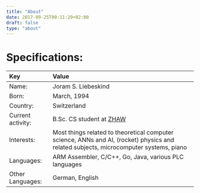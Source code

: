 ```yaml
---
title: "About"
date: 2017-09-25T00:11:29+02:00
draft: false
type: "about"
---
```


# Specifications:

| Key | Value |
|:------- |:----------- |
| Name: | Joram S. Liebeskind |
| Born: | March, 1994 |
| Country: | Switzerland |
| Current activity: | B.Sc. CS student at [ZHAW](https://www.zhaw.ch/) |
| Interests: | Most things related to theoretical computer science, ANNs and AI, (rocket) physics and related subjects, microcomputer systems, piano |
| Languages: | ARM Assembler, C/C++, Go, Java, various PLC languages |
| Other Languages: | German, English |

